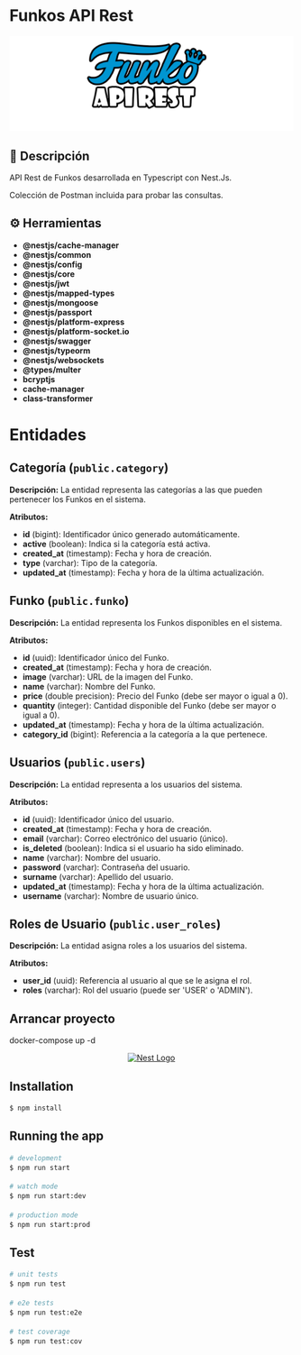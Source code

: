 # Funkos API Rest

<p align="center">
  <img src="images/logo.png" alt="Funko Sockets Server">
</p>

## 📝 Descripción

API Rest de Funkos desarrollada en Typescript con Nest.Js.

Colección de Postman incluida para probar las consultas.

## ⚙ Herramientas

- **@nestjs/cache-manager**
- **@nestjs/common**
- **@nestjs/config**
- **@nestjs/core**
- **@nestjs/jwt**
- **@nestjs/mapped-types**
- **@nestjs/mongoose**
- **@nestjs/passport**
- **@nestjs/platform-express**
- **@nestjs/platform-socket.io**
- **@nestjs/swagger**
- **@nestjs/typeorm**
- **@nestjs/websockets**
- **@types/multer**
- **bcryptjs**
- **cache-manager**
- **class-transformer**

# Entidades

## Categoría (`public.category`)

**Descripción:** La entidad representa las categorías a las que pueden pertenecer los Funkos en el sistema.

**Atributos:**

- **id** (bigint): Identificador único generado automáticamente.
- **active** (boolean): Indica si la categoría está activa.
- **created_at** (timestamp): Fecha y hora de creación.
- **type** (varchar): Tipo de la categoría.
- **updated_at** (timestamp): Fecha y hora de la última actualización.

## Funko (`public.funko`)

**Descripción:** La entidad representa los Funkos disponibles en el sistema.

**Atributos:**

- **id** (uuid): Identificador único del Funko.
- **created_at** (timestamp): Fecha y hora de creación.
- **image** (varchar): URL de la imagen del Funko.
- **name** (varchar): Nombre del Funko.
- **price** (double precision): Precio del Funko (debe ser mayor o igual a 0).
- **quantity** (integer): Cantidad disponible del Funko (debe ser mayor o igual a 0).
- **updated_at** (timestamp): Fecha y hora de la última actualización.
- **category_id** (bigint): Referencia a la categoría a la que pertenece.

## Usuarios (`public.users`)

**Descripción:** La entidad representa a los usuarios del sistema.

**Atributos:**

- **id** (uuid): Identificador único del usuario.
- **created_at** (timestamp): Fecha y hora de creación.
- **email** (varchar): Correo electrónico del usuario (único).
- **is_deleted** (boolean): Indica si el usuario ha sido eliminado.
- **name** (varchar): Nombre del usuario.
- **password** (varchar): Contraseña del usuario.
- **surname** (varchar): Apellido del usuario.
- **updated_at** (timestamp): Fecha y hora de la última actualización.
- **username** (varchar): Nombre de usuario único.

## Roles de Usuario (`public.user_roles`)

**Descripción:** La entidad asigna roles a los usuarios del sistema.

**Atributos:**

- **user_id** (uuid): Referencia al usuario al que se le asigna el rol.
- **roles** (varchar): Rol del usuario (puede ser 'USER' o 'ADMIN').

## Arrancar proyecto

docker-compose up -d
<p align="center">
  <a href="http://nestjs.com/" target="blank"><img src="https://nestjs.com/img/logo-small.svg" width="200" alt="Nest Logo" /></a>
</p>

[circleci-image]: https://img.shields.io/circleci/build/github/nestjs/nest/master?token=abc123def456

[circleci-url]: https://circleci.com/gh/nestjs/nest

## Installation

```bash
$ npm install
```

## Running the app

```bash
# development
$ npm run start

# watch mode
$ npm run start:dev

# production mode
$ npm run start:prod
```

## Test

```bash
# unit tests
$ npm run test

# e2e tests
$ npm run test:e2e

# test coverage
$ npm run test:cov
```
